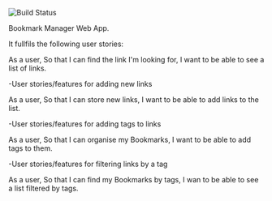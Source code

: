 ![Build Status](https://travis-ci.org/motri/bookmark_manager.svg?branch=master)

Bookmark Manager Web App.

It fullfils the following user stories:

As a user,
So that I can find the link I'm looking for,
I want to be able to see a list of links.

-User stories/features for adding new links

As a user,
So that I can store new links,
I want to be able to add links to the list.

-User stories/features for adding tags to links

As a user,
So that I can organise my Bookmarks,
I want to be able to add tags to them.

-User stories/features for filtering links by a tag

As a user,
So that I can find my Bookmarks by tags,
I wan to be able to see a list filtered by tags.
